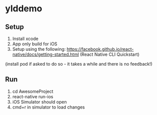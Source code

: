 # ylddemo

## Setup
1) Install xcode
2) App only build for iOS
3) Setup using the following: https://facebook.github.io/react-native/docs/getting-started.html (React Native CLI Quickstart)

(install pod if asked to do so - it takes a while and there is no feedback!)

## Run
1) cd AwesomeProject
2) react-native run-ios
3) iOS Simulator should open
4) cmd+r in simulator to load changes

